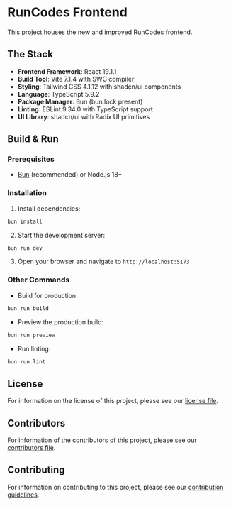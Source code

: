 # RunCodes Frontend

This project houses the new and improved RunCodes frontend.

## The Stack

- **Frontend Framework**: React 19.1.1
- **Build Tool**: Vite 7.1.4 with SWC compiler
- **Styling**: Tailwind CSS 4.1.12 with shadcn/ui components
- **Language**: TypeScript 5.9.2
- **Package Manager**: Bun (bun.lock present)
- **Linting**: ESLint 9.34.0 with TypeScript support
- **UI Library**: shadcn/ui with Radix UI primitives

## Build & Run

### Prerequisites
- [Bun](https://bun.sh/) (recommended) or Node.js 18+

### Installation

1. Install dependencies:
```bash
bun install
```

2. Start the development server:
```bash
bun run dev
```

3. Open your browser and navigate to `http://localhost:5173`

### Other Commands

- Build for production:
```bash
bun run build
```

- Preview the production build:
```bash
bun run preview
```

- Run linting:
```bash
bun run lint
```

## License

For information on the license of this project, please see our [license file](LICENSE).

## Contributors

For information of the contributors of this project, please see our [contributors file](CONTRIBUTORS.md).

## Contributing

For information on contributing to this project, please see our [contribution guidelines](CONTRIBUTING.md).
